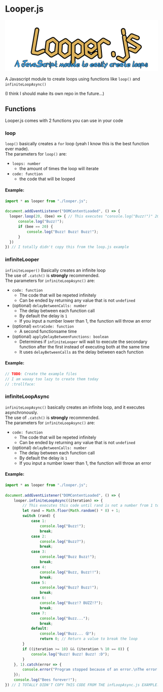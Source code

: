 # Looper.js
![Logo](Logo.png)

A Javascript module to create loops using functions like `loop()` and `infiniteLoopAsync()`

(I think I should make its own repo in the future...)

## Functions
Looper.js comes with 2 functions you can use in your code

### loop
`loop()` basically creates a `for` loop (yeah I know this is the best function ever made).\
The parameters for `loop()` are:
 - `loops: number`
    - the amount of times the loop will iterate
 - `code: function`
    - the code that will be looped

#### Example:
```js
import * as looper from "./looper.js";

document.addEventListener("DOMContentLoaded", () => {
  looper.loop(20, (bee) => { // This executes "console.log("Buzz!")" 20 times
      console.log("Buzz!");
      if (bee == 20) {
          console.log("Buzz! Buzz! Buzz!");
      }
  })
}) // I totally didn't copy this from the loop.js example
```

### infiniteLooper
`infiniteLooper()` Basically creates an infinite loop\
The use of `.catch()` is **strongly** recommended.\
The parameters for `infiniteLoopAsync()` are:
 - `code: function`
    - The code that will be repeted infinitely
    - Can be ended by returning any value that is not `undefined`
 - (optional) `delayBetweenCalls: number`
    - The delay between each function call
    - By default the delay is `1`
    - If you input a number lower than 1, the function will throw an error
 - (optional) `extraCode: function`
    - A second functionsame time
 - (optional) `applyDelayBetweenFunctions: boolean`
    - Determines if `infiniteLooper` will wait to execute the secondary function after the first instead of executing both at the same time
    - It uses `delayBetweenCalls` as the delay between each function

#### Example:
```js
// TODO: Create the example files
// I am waaay too lazy to create them today
// :trollface:
```

### infiniteLoopAsync
`infiniteLoopAsync()` basically creates an infinite loop, and it executes asynchronously.\
The use of `.catch()` is **strongly** recommended.\
The parameters for `infiniteLoopAsync()` are:
 - `code: function`
    - The code that will be repeted infinitely
    - Can be ended by returning any value that is not `undefined`
 - (optional) `delayBetweenCalls: number`
    - The delay between each function call
    - By default the delay is `1`
    - If you input a number lower than 1, the function will throw an error

#### Example:

```js
import * as looper from "./looper.js";

document.addEventListener("DOMContentLoaded", () => {
    looper.infiniteLoopAsync((iteration) => {
        // This executes this code until rand is not a number from 1 to 7
        let rand = Math.floor(Math.random() * 8) + 1;
        switch (rand) {
            case 1:
                console.log("Buzz!");
                break;
            case 2:
                console.log("Buzz?");
                break;
            case 3:
                console.log("Buzz Buzz!");
                break;
            case 4:
                console.log("Buzz, Buzz!!");
                break;
            case 5:
                console.log("Buzz? Buzz!");
                break;
            case 6:
                console.log("Buzz!? BUZZ!?");
                break;
            case 7:
                console.log("Buzz...");
                break;
            default:
                console.log("Buzz... 😵");
                return 0; // Return a value to break the loop
        }
        if ((iteration >= 10) && (iteration % 10 == 0)) {
            console.log("Buzz! Buzz! Buzz! :D");
        }
    }, 1).catch(error => {
        console.error("Program stopped because of an error.\nThe error in question: " + error);
    });
    console.log("Bees forever!");
}) // I TOTALLY DIDN'T COPY THIS CODE FROM THE infLoopAsync.js EXAMPLE!!!
```

